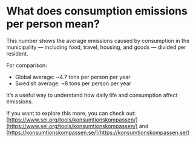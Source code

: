 # What does consumption emissions per person mean?

This number shows the average emissions caused by consumption in the municipality — including food, travel, housing, and goods — divided per resident.

For comparison:

- Global average: ~4.7 tons per person per year
- Swedish average: ~8 tons per person per year

It’s a useful way to understand how daily life and consumption affect emissions.

If you want to explore this more, you can check out: [https://www.sei.org/tools/konsumtionskompassen/](https://www.sei.org/tools/konsumtionskompassen/) and [https://konsumtionskompassen.se/](https://konsumtionskompassen.se/)
